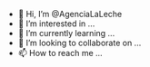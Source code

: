 - 👋 Hi, I’m @AgenciaLaLeche
- 👀 I’m interested in ...
- 🌱 I’m currently learning ...
- 💞️ I’m looking to collaborate on ...
- 📫 How to reach me ...

<!---
AgenciaLaLeche/AgenciaLaLeche is a ✨ special ✨ repository because its `README.md` (this file) appears on your GitHub profile.
You can click the Preview link to take a look at your changes.
--->
